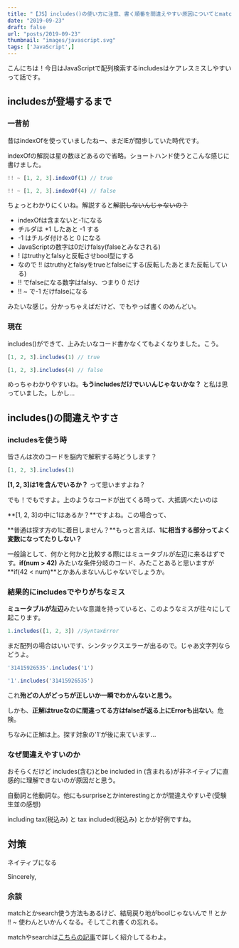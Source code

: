 ```yaml
---
title: "【JS】includes()の使い方に注意、書く順番を間違えやすい原因についてとmatchの薦め"
date: "2019-09-23"
draft: false
url: "posts/2019-09-23"
thumbnail: "images/javascript.svg"
tags: ['JavaScript',]
---
```


こんにちは！今日はJavaScriptで配列検索するincludesはケアレスミスしやすいって話です。

## includesが登場するまで

### 一昔前
昔はindexOfを使っていましたねー、まだIEが闊歩していた時代です。

indexOfの解説は星の数ほどあるので省略。ショートハンド使うとこんな感じに書けました。

```javascript
!! ~ [1, 2, 3].indexOf(1) // true

!! ~ [1, 2, 3].indexOf(4) // false
```

ちょっとわかりにくいね。解説すると~~解説しないんじゃないの？~~

- indexOfは含まないと-1になる
- チルダは *1 したあと -1 する
- -1 はチルダ付けると 0 になる
- JavaScriptの数字は0だけfalsy(falseとみなされる)
- ! はtruthyとfalsyと反転させbool型にする
- なので !! はtruthyとfalsyをtrueとfalseにする(反転したあとまた反転している)
- !! でfalseになる数字はfalsy、つまり 0 だけ
- !! ~ で-1 だけfalseになる

みたいな感じ。分かっちゃえばだけど、でもやっぱ書くのめんどい。

### 現在
includes()ができて、上みたいなコード書かなくてもよくなりました。こう。


```javascript
[1, 2, 3].includes(1) // true

[1, 2, 3].includes(4) // false
```

めっちゃわかりやすいね。**もうincludesだけでいいんじゃないかな？** と私は思っていました。しかし...

## includes()の間違えやすさ

### includesを使う時

皆さんは次のコードを脳内で解釈する時どうします？

```javascript
[1, 2, 3].includes(1)
```

**[1, 2, 3]は1を含んでいるか？** って思いますよね？

でも！でもですよ。上のようなコードが出てくる時って、大抵調べたいのは

**[1, 2, 3]の中に1はあるか？**ですよね。この場合って、

**普通は探す方の1に着目しません？**もっと言えば、**1に相当する部分ってよく変数になってたりしない？**

一般論として、何かと何かと比較する際にはミュータブルが左辺に来るはずです。**if(num > 42)**
みたいな条件分岐のコード、みたことあると思いますが**if(42 < num)**とかあんまないんじゃないでしょうか。

### 結果的にincludesでやりがちなミス

**ミュータブルが左辺**みたいな意識を持っていると、このようなミスが往々にして起こります。

```javascript
1.includes([1, 2, 3]) //SyntaxError
```

まだ配列の場合はいいです、シンタックスエラーが出るので。じゃあ文字列ならどうよ。

```javascript
'31415926535'.includes('1')

'1'.includes('31415926535')
```

これ**殆どの人がどっちが正しいか一瞬でわかんないと思う。**

しかも、**正解はtrueなのに間違ってる方はfalseが返る上にErrorも出ない**。危険。

ちなみに正解は上。探す対象の'1'が後に来ています...


### なぜ間違えやすいのか

おそらくだけど includes(含む)とbe included in (含まれる)が非ネイティブに直感的に理解できないのが原因だと思う。

自動詞と他動詞な。他にもsurpriseとかinterestingとかが間違えやすいぞ(受験生並の感想)

including tax(税込み) と tax included(税込み) とかが好例ですね。

## 対策
ネイティブになる

Sincerely,

### 余談
matchとかsearch使う方法もあるけど、結局戻り地がboolじゃないんで !! とか !! ~ 使わんといかんくなる。そしてこれ書くの忘れる。

matchやsearchは[こちらの記事](../2019-05-04/)で詳しく紹介してるわよ。
